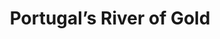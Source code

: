 ---
category: river
title: Portugal’s River of Gold
class: portugals-river-of-gold
cruiseline: Viking River Cruises, Viking Torgil
special-info: 2 Nt First Class Hotel stay in Lisbon + regional flights
price: 1145
nights: 9
cruise-url: http://www.planetcruise.co.uk/viking-river-cruises/viking-torgil/05-december-2017/110300?referrersiteid=970
---